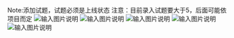 Note:添加试题，试题必须是上线状态
注意：目前录入试题要大于5，后面可能依项目而定
![输入图片说明](https://images.gitee.com/uploads/images/2021/0601/155600_224a2745_8867015.png "屏幕截图.png")
![输入图片说明](https://images.gitee.com/uploads/images/2021/0601/155835_84f6d1e1_8867015.png "屏幕截图.png")
![输入图片说明](https://images.gitee.com/uploads/images/2021/0601/155919_bc8979fb_8867015.png "屏幕截图.png")
![输入图片说明](https://images.gitee.com/uploads/images/2021/0601/160024_31b60d55_8867015.png "屏幕截图.png")
![输入图片说明](https://images.gitee.com/uploads/images/2021/0601/160102_ce1517c3_8867015.png "屏幕截图.png")